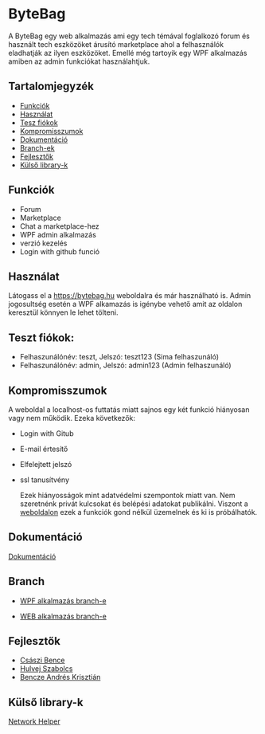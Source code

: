 # ByteBag

A ByteBag egy web alkalmazás ami egy tech témával foglalkozó 
forum és használt tech eszközöket árusító marketplace ahol
a felhasználók eladhatják az ilyen eszközöket. 
Emellé még tartoyik egy WPF alkalmazás amiben az admin funkciókat használahtjuk.



## Tartalomjegyzék
- [Funkciók](#funkciók)
- [Használat](#használat)
- [Tesz fiókok](#teszt-fiókok)
- [Kompromisszumok](#kompromisszumok)
- [Dokumentáció](#dokumentáció)
- [Branch-ek](#branch)
- [Fejlesztők](#fejlesztők)
- [Külső library-k](#külső-library-k)


  

## Funkciók
- Forum
- Marketplace
- Chat a marketplace-hez
- WPF admin alkalmazás
- verzió kezelés
- Login with github funció



  
## Használat
Látogass el a https://bytebag.hu weboldalra és már használható is.
Admin jogosultség esetén a WPF alkamazás is igénybe vehető amit az oldalon keresztül könnyen le lehet tölteni.

## Teszt fiókok:
  - Felhaszunálónév: teszt, Jelszó: teszt123 (Sima felhaszunáló)
  - Felhaszunálónév: admin, Jelszó: admin123 (Admin felhaszunáló)

## Kompromisszumok
A weboldal a localhost-os futtatás miatt sajnos egy két funkció hiányosan vagy nem működik. Ezeka következők:
- Login with Gitub
- E-mail értesítő
- Elfelejtett jelszó
- ssl tanusítvény

  Ezek hiányosságok mint adatvédelmi szempontok miatt van. Nem szeretnénk privát kulcsokat és belépési adatokat publikálni. Viszont a [weboldalon](https://bytebag.hu) ezek a funkciók gond nélkül üzemelnek és ki is próbálhatók.



## Dokumentáció
[Dokumentáció](./ByteBagDokumentacio.docx)



## Branch
  - [WPF alkalmazás branch-e](https://github.com/csuszy/ByteBag/tree/Wpf)
    
  - [WEB alkalmazás branch-e](https://github.com/csuszy/ByteBag/tree/Web)



## Fejlesztők
- [Császi Bence](https://github.com/csuszy)
- [Hulvej Szabolcs](https://github.com/szabixd)
- [Bencze Andrés Krisztián](https://github.com/Jegenye0)


## Külső library-k
[Network Helper](https://github.com/vellt/Network_Helper_Library)
